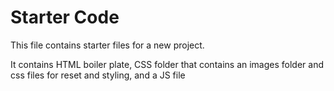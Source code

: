 # Starter Code

This file contains starter files for a new project.

It contains HTML boiler plate, CSS folder that contains an images folder and css files for reset and styling, and a JS file